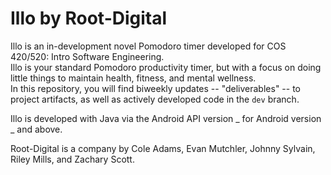 # Illo by Root-Digital  
Illo is an in-development novel Pomodoro timer developed for COS 420/520: Intro Software Engineering.  
Illo is your standard Pomodoro productivity timer, but with a focus on doing little things to maintain health, fitness, and mental wellness.  
In this repository, you will find biweekly updates -- "deliverables" -- to project artifacts, as well as actively developed code in the `dev` branch.  
  
Illo is developed with Java via the Android API version _ for Android version _ and above. 
  
Root-Digital is a company by Cole Adams, Evan Mutchler, Johnny Sylvain, Riley Mills, and Zachary Scott. 